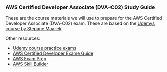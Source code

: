### AWS Certified Developer Associate (DVA-C02) Study Guide

These are the course materials we will use to prepare for the AWS Certified Developer Associate (DVA-C02) exam.
These are based on the [Udemys course by Stepane Maarek](https://www.udemy.com/course/aws-certified-developer-associate-dva-c01/)

Other resources:

 - [Udemy course practice exams](https://www.udemy.com/course/aws-certified-developer-associate-dva-c01/)
 - [AWS Certified Developer Exame Guide](https://aws.amazon.com/certification/certified-developer-associate/)
 - [AWS Exam Prep](https://training.resources.awscloud.com/get-certified-developer-associate)
 - [AWS Skill Builder](https://explore.skillbuilder.aws/learn/course/13757/exam-prep-official-practice-question-set-aws-certified-developer-associate-dva-c02-english)